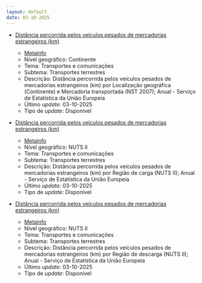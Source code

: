 ```yaml
---
layout: default
date: 03-10-2025
---
```

* [Distância percorrida pelos veículos pesados de mercadorias estrangeiros (km)](https://www.ine.pt/xportal/xmain?xpid=INE&xpgid=ine_indicadores&indOcorrCod=0011458&contexto=bd&selTab=tab2)
  * [Metainfo](https://www.ine.pt/bddXplorer/htdocs/minfo.jsp?var_cd=0011458&lingua=PT)
  * Nível geográfico: Continente
  * Tema: Transportes e comunicações
  * Subtema: Transportes terrestres
  * Descrição: Distância percorrida pelos veículos pesados de mercadorias estrangeiros (km) por Localização geográfica (Continente) e Mercadoria transportada (NST 2007); Anual - Serviço de Estatística da União Europeia
  * Último _update_: 03-10-2025
  * Tipo de _update_: Disponível

* [Distância percorrida pelos veículos pesados de mercadorias estrangeiros (km)](https://www.ine.pt/xportal/xmain?xpid=INE&xpgid=ine_indicadores&indOcorrCod=0011461&contexto=bd&selTab=tab2)
  * [Metainfo](https://www.ine.pt/bddXplorer/htdocs/minfo.jsp?var_cd=0011461&lingua=PT)
  * Nível geográfico: NUTS II
  * Tema: Transportes e comunicações
  * Subtema: Transportes terrestres
  * Descrição: Distância percorrida pelos veículos pesados de mercadorias estrangeiros (km) por Região de carga (NUTS II); Anual - Serviço de Estatística da União Europeia
  * Último _update_: 03-10-2025
  * Tipo de _update_: Disponível

* [Distância percorrida pelos veículos pesados de mercadorias estrangeiros (km)](https://www.ine.pt/xportal/xmain?xpid=INE&xpgid=ine_indicadores&indOcorrCod=0011464&contexto=bd&selTab=tab2)
  * [Metainfo](https://www.ine.pt/bddXplorer/htdocs/minfo.jsp?var_cd=0011464&lingua=PT)
  * Nível geográfico: NUTS II
  * Tema: Transportes e comunicações
  * Subtema: Transportes terrestres
  * Descrição: Distância percorrida pelos veículos pesados de mercadorias estrangeiros (km) por Região de descarga (NUTS II); Anual - Serviço de Estatística da União Europeia
  * Último _update_: 03-10-2025
  * Tipo de _update_: Disponível

